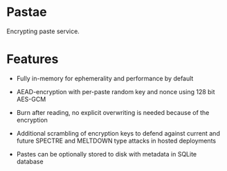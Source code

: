 # Pastae

Encrypting paste service.

# Features

* Fully in-memory for ephemerality and performance by default

* AEAD-encryption with per-paste random key and nonce using 128 bit AES-GCM

* Burn after reading, no explicit overwriting is needed because of the encryption

* Additional scrambling of encryption keys to defend against current and future SPECTRE and MELTDOWN type attacks in hosted deployments

* Pastes can be optionally stored to disk with metadata in SQLite database
